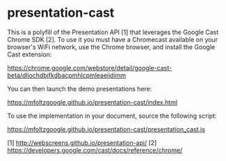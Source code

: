 # presentation-cast

This is a polyfill of the Presentation API [1] that leverages the Google Cast
Chrome SDK [2].  To use it you must have a Chromecast available on your
browser's WiFi network, use the Chrome browser, and install the Google Cast
extension:

https://chrome.google.com/webstore/detail/google-cast-beta/dliochdbjfkdbacpmhlcpmleaejidimm

You can then launch the demo presentations here:

https://mfoltzgoogle.github.io/presentation-cast/index.html

To use the implementation in your document, source the following script:

https://mfoltzgoogle.github.io/presentation-cast/presentation_cast.js

[1] http://webscreens.github.io/presentation-api/
[2] https://developers.google.com/cast/docs/reference/chrome/
